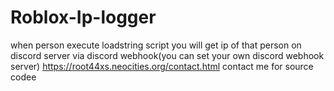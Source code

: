 # Roblox-Ip-logger

when person execute loadstring script you will  get ip of that person on discord server via discord webhook(you can set your own discord webhook server)
https://root44xs.neocities.org/contact.html
contact me for source codee
